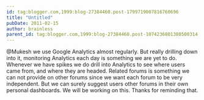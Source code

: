 ```yaml
---
id: tag:blogger.com,1999:blog-27384460.post-1799719007816760696
title: "Untitled"
pubDate: 2011-02-15
author: brainless
parent_id: tag:blogger.com,1999:blog-27384460.post-1074236801380500314
---
```


@Mukesh we use Google Analytics almost regularly. But really drilling down into it, monitoring Analytics each day is something we are yet to do. Whenever we have spikes we do drill into Analytics to see where users came from, and where they are headed.
Related forums is something we can not provide on other forums since we want each forum to be very independent. But we can surely suggest users other forums in their own personal dashboards. We will be working on this.
Thanks for reminding that.